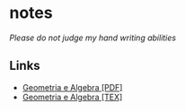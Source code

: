 # notes
_Please do not judge my hand writing abilities_

## Links
- [Geometria e Algebra [PDF]](md/geometria_algebra.pdf)
- [Geometria e Algebra [TEX]](md/geometria_algebra.tex)
